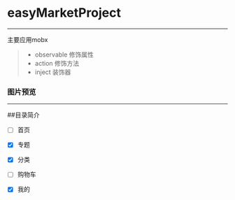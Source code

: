 # easyMarketProject

------

主要应用mobx

> * observable   修饰属性
> * action  修饰方法
> * inject  装饰器

### 图片预览

> 

------

##目录简介

- [ ] 首页
- [x] 专题
- [x] 分类
- [ ] 购物车
- [x] 我的

